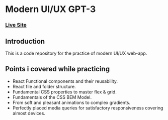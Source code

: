 # Modern UI/UX GPT-3
### [Live Site](https://gpt3-jsm.com/)

## Introduction
This is a code repository for the practice of modern UI/UX web-app. 

## Points i covered while practicing
- React Functional components and their reusability.
- React file and folder structure.
- Fundamental CSS properties to master flex & grid.
- Fundamentals of the CSS BEM Model.
- From soft and pleasant animations to complex gradients.
- Perfectly placed media queries for satisfactory responsiveness covering almost devices.